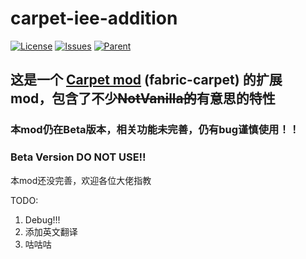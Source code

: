 # carpet-iee-addition
[![License](https://img.shields.io/github/license/Rene8028/carpet-iee-addition.svg)](http://www.gnu.org/licenses/lgpl-3.0.html)
[![Issues](https://img.shields.io/github/issues/Rene8028/carpet-iee-addition.svg)](https://github.com/Rene8028/carpet-iee-addition/issues)
[![Parent](https://img.shields.io/badge/Parent-fabric--carpet-blue)](https://github.com/gnembon/fabric-carpet)

## 这是一个 [Carpet mod](https://github.com/gnembon/fabric-carpet) (fabric-carpet) 的扩展 mod，包含了不少~~NotVanilla的~~有意思的特性

### 本mod仍在Beta版本，相关功能未完善，仍有bug谨慎使用！！

### Beta Version DO NOT USE!!

本mod还没完善，欢迎各位大佬指教

TODO:
1. Debug!!!
2. 添加英文翻译
3. 咕咕咕